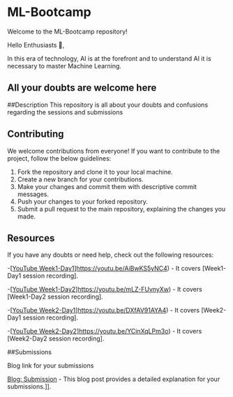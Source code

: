 # ML-Bootcamp
Welcome to the ML-Bootcamp repository!

Hello Enthusiasts 👋,

In this era of technology, AI is at the forefront and to understand AI it is necessary to master Machine Learning.

## All your doubts are welcome here

##Description
This repository is all about your doubts and confusions regarding the sessions and submissions

## Contributing

We welcome contributions from everyone! If you want to contribute to the project, follow the below guidelines:

1. Fork the repository and clone it to your local machine.
2. Create a new branch for your contributions.
3. Make your changes and commit them with descriptive commit messages.
4. Push your changes to your forked repository.
5. Submit a pull request to the main repository, explaining the changes you made.


## Resources

If you have any doubts or need help, check out the following resources:


-[[YouTube Week1-Day1](https://www.freepnglogos.com/pics/youtube-logo-png)]https://youtu.be/AiBwKS5yNC4) - It covers [Week1-Day1 session recording].


-[[YouTube Week1-Day2](https://www.freepnglogos.com/pics/youtube-logo-png)]https://youtu.be/mLZ-FUvnyXw) - It covers [Week1-Day2 session recording].


-[[YouTube Week2-Day1](https://www.freepnglogos.com/pics/youtube-logo-png)]https://youtu.be/DXfAV91AYA4) - It covers [Week2-Day1 session recording].


-[[YouTube Week2-Day2](https://www.freepnglogos.com/pics/youtube-logo-png)]https://youtu.be/YCinXqLPm3o) - It covers [Week2-Day2 session recording].


##Submissions 


Blog link for your submissions 


[Blog: Submission](https://github.com/Atharva-Malode/ML-Bootcamp/blob/master/Submission.md) - This blog post provides a detailed explanation for your submissions.]].











